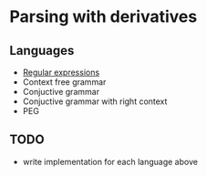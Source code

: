 # Parsing with derivatives

## Languages

- [Regular expressions](docs/Regular%20expressions.md)
- Context free grammar
- Conjuctive grammar
- Conjuctive grammar with right context
- PEG

## TODO

- write implementation for each language above
